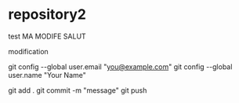 # repository2
test  MA  MODIFE SALUT

modification

git config --global user.email "you@example.com"
git config --global user.name "Your Name"

git add .
git commit -m "message"
git push
